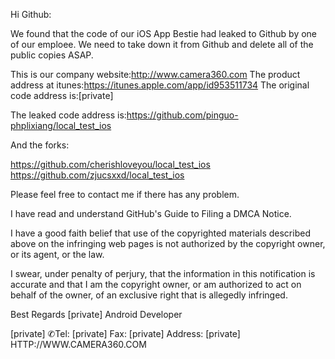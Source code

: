 Hi Github:

We found that the code of our iOS App Bestie had leaked to Github by one of our emploee. We need to take down it from Github and delete all of the public copies ASAP.

This is our company website:http://www.camera360.com
The product address at itunes:https://itunes.apple.com/app/id953511734
The original code address is:[private]

The leaked code address is:https://github.com/pinguo-phplixiang/local_test_ios

And the forks:

https://github.com/cherishloveyou/local_test_ios
https://github.com/zjucsxxd/local_test_ios

Please feel free to contact me if there has any problem.

I have read and understand GitHub's Guide to Filing a DMCA Notice.

I have a good faith belief that use of the copyrighted materials described above on the infringing web pages is not authorized by the copyright owner, or its agent, or the law.

I swear, under penalty of perjury, that the information in this notification is accurate and that I am the copyright owner, or am authorized to act on behalf of the owner, of an exclusive right that is allegedly infringed.

Best Regards
[private]
Android Developer

[private]
✆Tel: [private]
Fax: [private]
Address: [private]
HTTP://WWW.CAMERA360.COM

